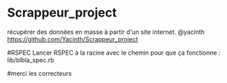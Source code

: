 # Scrappeur_project
récupérer des données en masse à partir d'un site internet.
@yacinth https://github.com/Yacinth/Scrappeur_project

#RSPEC
Lancer RSPEC à la racine avec le chemin pour que ça fonctionne : lib/blbla_spec.rb

#merci les correcteurs
